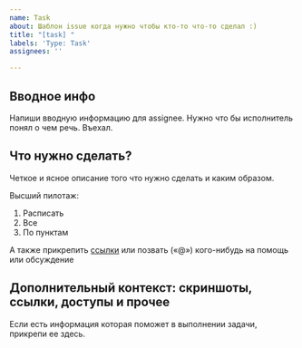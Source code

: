 ```yaml
---
name: Task
about: Шаблон issue когда нужно чтобы кто-то что-то сделал :)
title: "[task] "
labels: 'Type: Task'
assignees: ''

---
```


## Вводное инфо
Напиши вводную информацию для assignee. Нужно что бы исполнитель понял о чем речь. Въехал.

## Что нужно сделать?
Четкое и ясное описание того что нужно сделать и каким образом. 

Высший пилотаж: 
1. Расписать
2. Все 
3. По пунктам

А также прикрепить [ссылки](www.google.com) или позвать («@») кого-нибудь на помощь или обсуждение

## Дополнительный контекст: скриншоты, ссылки, доступы и прочее
Если есть информация которая поможет в выполнении задачи, прикрепи ее здесь.
